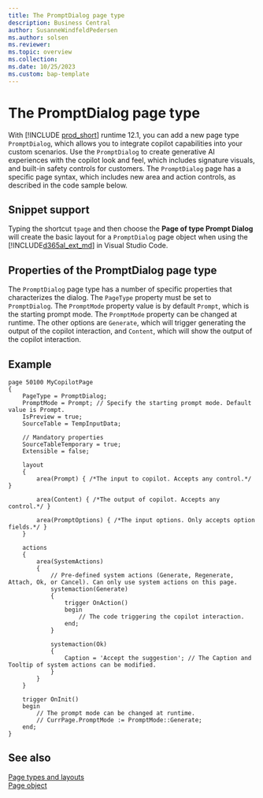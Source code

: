 ```yaml
---
title: The PromptDialog page type
description: Business Central
author: SusanneWindfeldPedersen
ms.author: solsen
ms.reviewer: 
ms.topic: overview
ms.collection: 
ms.date: 10/25/2023
ms.custom: bap-template
---
```


# The PromptDialog page type

With [!INCLUDE [prod_short](includes/prod_short.md)] runtime 12.1, you can add a new page type `PromptDialog`, which allows you to integrate copilot capabilities into your custom scenarios. Use the `PromptDialog` to create generative AI experiences with the copilot look and feel, which includes signature visuals, and built-in safety controls for customers. The `PromptDialog` page has a specific page syntax, which includes new area and action controls, as described in the code sample below.

## Snippet support

Typing the shortcut `tpage` and then choose the **Page of type Prompt Dialog** will create the basic layout for a `PromptDialog` page object when using the [!INCLUDE[d365al_ext_md](../includes/d365al_ext_md.md)] in Visual Studio Code.

## Properties of the PromptDialog page type

The `PromptDialog` page type has a number of specific properties that characterizes the dialog. The `PageType` property must be set to `PromptDialog`. The `PromptMode` property value is by default `Prompt`, which is the starting prompt mode. The `PromptMode` property can be changed at runtime. The other options are `Generate`, which will trigger generating the output of the copilot interaction, and `Content`, which will show the output of the copilot interaction.

## Example

```al
page 50100 MyCopilotPage
{
    PageType = PromptDialog;
    PromptMode = Prompt; // Specify the starting prompt mode. Default value is Prompt.
    IsPreview = true;
    SourceTable = TempInputData;

    // Mandatory properties
    SourceTableTemporary = true;
    Extensible = false;

    layout
    {
        area(Prompt) { /*The input to copilot. Accepts any control.*/ }

        area(Content) { /*The output of copilot. Accepts any control.*/ }

        area(PromptOptions) { /*The input options. Only accepts option fields.*/ }
    }

    actions
    {
        area(SystemActions)
        {
            // Pre-defined system actions (Generate, Regenerate, Attach, Ok, or Cancel). Can only use system actions on this page.
            systemaction(Generate)
            {
                trigger OnAction()
                begin
                    // The code triggering the copilot interaction.
                end;
            }

            systemaction(Ok)
            {
                Caption = 'Accept the suggestion'; // The Caption and Tooltip of system actions can be modified.
            }
        }
    }

    trigger OnInit()
    begin
        // The prompt mode can be changed at runtime.
        // CurrPage.PromptMode := PromptMode::Generate;
    end;
}
```

## See also

[Page types and layouts](devenv-page-types-and-layouts.md)  
[Page object](devenv-page-object.md)  
